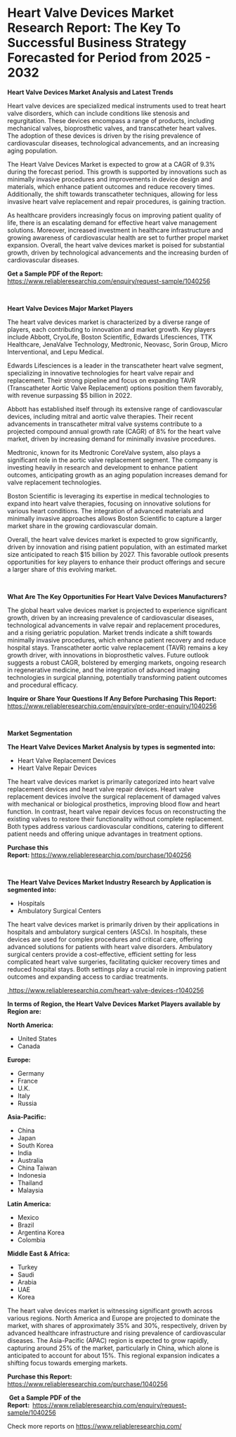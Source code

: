 <p><h1>Heart Valve Devices Market Research Report: The Key To Successful Business Strategy Forecasted for Period from 2025 - 2032</h1></p><p><strong>Heart Valve Devices Market Analysis and Latest Trends</strong></p>
<p><p>Heart valve devices are specialized medical instruments used to treat heart valve disorders, which can include conditions like stenosis and regurgitation. These devices encompass a range of products, including mechanical valves, bioprosthetic valves, and transcatheter heart valves. The adoption of these devices is driven by the rising prevalence of cardiovascular diseases, technological advancements, and an increasing aging population.</p><p>The Heart Valve Devices Market is expected to grow at a CAGR of 9.3% during the forecast period. This growth is supported by innovations such as minimally invasive procedures and improvements in device design and materials, which enhance patient outcomes and reduce recovery times. Additionally, the shift towards transcatheter techniques, allowing for less invasive heart valve replacement and repair procedures, is gaining traction. </p><p>As healthcare providers increasingly focus on improving patient quality of life, there is an escalating demand for effective heart valve management solutions. Moreover, increased investment in healthcare infrastructure and growing awareness of cardiovascular health are set to further propel market expansion. Overall, the heart valve devices market is poised for substantial growth, driven by technological advancements and the increasing burden of cardiovascular diseases.</p></p>
<p><strong>Get a Sample PDF of the Report:&nbsp;</strong> <a href="https://www.reliableresearchiq.com/enquiry/request-sample/1040256?utm_campaign=2285&utm_medium=2&utm_source=Github&utm_content=ia&utm_term=03032025&utm_id=heart-valve-devices">https://www.reliableresearchiq.com/enquiry/request-sample/1040256</a></p>
<p>&nbsp;</p>
<p><strong>Heart Valve Devices Major Market Players</strong></p>
<p><p>The heart valve devices market is characterized by a diverse range of players, each contributing to innovation and market growth. Key players include Abbott, CryoLife, Boston Scientific, Edwards Lifesciences, TTK Healthcare, JenaValve Technology, Medtronic, Neovasc, Sorin Group, Micro Interventional, and Lepu Medical.</p><p>Edwards Lifesciences is a leader in the transcatheter heart valve segment, specializing in innovative technologies for heart valve repair and replacement. Their strong pipeline and focus on expanding TAVR (Transcatheter Aortic Valve Replacement) options position them favorably, with revenue surpassing $5 billion in 2022.</p><p>Abbott has established itself through its extensive range of cardiovascular devices, including mitral and aortic valve therapies. Their recent advancements in transcatheter mitral valve systems contribute to a projected compound annual growth rate (CAGR) of 8% for the heart valve market, driven by increasing demand for minimally invasive procedures.</p><p>Medtronic, known for its Medtronic CoreValve system, also plays a significant role in the aortic valve replacement segment. The company is investing heavily in research and development to enhance patient outcomes, anticipating growth as an aging population increases demand for valve replacement technologies.</p><p>Boston Scientific is leveraging its expertise in medical technologies to expand into heart valve therapies, focusing on innovative solutions for various heart conditions. The integration of advanced materials and minimally invasive approaches allows Boston Scientific to capture a larger market share in the growing cardiovascular domain.</p><p>Overall, the heart valve devices market is expected to grow significantly, driven by innovation and rising patient population, with an estimated market size anticipated to reach $15 billion by 2027. This favorable outlook presents opportunities for key players to enhance their product offerings and secure a larger share of this evolving market.</p></p>
<p>&nbsp;</p>
<p><strong>What Are The Key Opportunities For Heart Valve Devices Manufacturers?</strong></p>
<p><p>The global heart valve devices market is projected to experience significant growth, driven by an increasing prevalence of cardiovascular diseases, technological advancements in valve repair and replacement procedures, and a rising geriatric population. Market trends indicate a shift towards minimally invasive procedures, which enhance patient recovery and reduce hospital stays. Transcatheter aortic valve replacement (TAVR) remains a key growth driver, with innovations in bioprosthetic valves. Future outlook suggests a robust CAGR, bolstered by emerging markets, ongoing research in regenerative medicine, and the integration of advanced imaging technologies in surgical planning, potentially transforming patient outcomes and procedural efficacy.</p></p>
<p><strong>Inquire or Share Your Questions If Any Before Purchasing This Report:</strong> <a href="https://www.reliableresearchiq.com/enquiry/pre-order-enquiry/1040256?utm_campaign=2285&utm_medium=2&utm_source=Github&utm_content=ia&utm_term=03032025&utm_id=heart-valve-devices">https://www.reliableresearchiq.com/enquiry/pre-order-enquiry/1040256</a></p>
<p>&nbsp;</p>
<p><strong>Market Segmentation</strong></p>
<p><strong>The Heart Valve Devices Market Analysis by types is segmented into:</strong></p>
<p><ul><li>Heart Valve Replacement Devices</li><li>Heart Valve Repair Devices</li></ul></p>
<p><p>The heart valve devices market is primarily categorized into heart valve replacement devices and heart valve repair devices. Heart valve replacement devices involve the surgical replacement of damaged valves with mechanical or biological prosthetics, improving blood flow and heart function. In contrast, heart valve repair devices focus on reconstructing the existing valves to restore their functionality without complete replacement. Both types address various cardiovascular conditions, catering to different patient needs and offering unique advantages in treatment options.</p></p>
<p><strong>Purchase this Report:&nbsp;</strong><a href="https://www.reliableresearchiq.com/purchase/1040256?utm_campaign=2285&utm_medium=2&utm_source=Github&utm_content=ia&utm_term=03032025&utm_id=heart-valve-devices">https://www.reliableresearchiq.com/purchase/1040256</a></p>
<p>&nbsp;</p>
<p><strong>The Heart Valve Devices Market Industry Research by Application is segmented into:</strong></p>
<p><ul><li>Hospitals</li><li>Ambulatory Surgical Centers</li></ul></p>
<p><p>The heart valve devices market is primarily driven by their applications in hospitals and ambulatory surgical centers (ASCs). In hospitals, these devices are used for complex procedures and critical care, offering advanced solutions for patients with heart valve disorders. Ambulatory surgical centers provide a cost-effective, efficient setting for less complicated heart valve surgeries, facilitating quicker recovery times and reduced hospital stays. Both settings play a crucial role in improving patient outcomes and expanding access to cardiac treatments.</p></p>
<p><a href="https://www.reliableresearchiq.com/heart-valve-devices-r1040256?utm_campaign=2285&utm_medium=2&utm_source=Github&utm_content=ia&utm_term=03032025&utm_id=heart-valve-devices">&nbsp;https://www.reliableresearchiq.com/heart-valve-devices-r1040256</a></p>
<p><strong>In terms of Region, the Heart Valve Devices Market Players available by Region are:</strong></p>
<p>
    <p> <strong> North America: </strong>
        <ul>
            <li>United States</li>
            <li>Canada</li>
        </ul>
        </p> 
    <p> <strong> Europe: </strong>
        <ul>
            <li>Germany</li>
            <li>France</li>
            <li>U.K.</li>
            <li>Italy</li>
            <li>Russia</li>
        </ul>
        </p> 
    <p> <strong> Asia-Pacific: </strong>
        <ul>
            <li>China</li>
            <li>Japan</li>
            <li>South Korea</li>
            <li>India</li>
            <li>Australia</li>
            <li>China Taiwan</li>
            <li>Indonesia</li>
            <li>Thailand</li>
            <li>Malaysia</li>
        </ul>
        </p> 
    <p> <strong> Latin America: </strong>
        <ul>
            <li>Mexico</li>
            <li>Brazil</li>
            <li>Argentina Korea</li>
            <li>Colombia</li>
        </ul>
        </p> 
    <p> <strong> Middle East & Africa: </strong>
        <ul>
            <li>Turkey</li>
            <li>Saudi</li>
            <li>Arabia</li>
            <li>UAE</li>
            <li>Korea</li>
        </ul>
    </p>
    </p>
<p><p>The heart valve devices market is witnessing significant growth across various regions. North America and Europe are projected to dominate the market, with shares of approximately 35% and 30%, respectively, driven by advanced healthcare infrastructure and rising prevalence of cardiovascular diseases. The Asia-Pacific (APAC) region is expected to grow rapidly, capturing around 25% of the market, particularly in China, which alone is anticipated to account for about 15%. This regional expansion indicates a shifting focus towards emerging markets.</p></p>
<p><strong>Purchase this Report: </strong><a href="https://www.reliableresearchiq.com/purchase/1040256?utm_campaign=2285&utm_medium=2&utm_source=Github&utm_content=ia&utm_term=03032025&utm_id=heart-valve-devices">https://www.reliableresearchiq.com/purchase/1040256</a></p>
<p>&nbsp;<strong>Get a Sample PDF of the Report:&nbsp;&nbsp;</strong><a href="https://www.reliableresearchiq.com/enquiry/request-sample/1040256?utm_campaign=2285&utm_medium=2&utm_source=Github&utm_content=ia&utm_term=03032025&utm_id=heart-valve-devices">https://www.reliableresearchiq.com/enquiry/request-sample/1040256</a></p>
<p><strong></strong></p>
<p>Check more reports on <a href="https://www.reliableresearchiq.com/?utm_campaign=2285&utm_medium=2&utm_source=Github&utm_content=ia&utm_term=03032025&utm_id=heart-valve-devices">https://www.reliableresearchiq.com/</a></p>